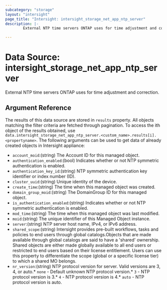 ```yaml
---
subcategory: "storage"
layout: "intersight"
page_title: "Intersight: intersight_storage_net_app_ntp_server"
description: |-
        External NTP time servers ONTAP uses for time adjustment and correction.

---
```


# Data Source: intersight_storage_net_app_ntp_server
External NTP time servers ONTAP uses for time adjustment and correction.
## Argument Reference
The results of this data source are stored in `results` property.
All objects matching the filter criteria are fetched through pagination.
To access the ith object of the results obtained, use `data.intersight_storage_net_app_ntp_server.<custom_name>.results[i].<propertyname>`.
The following arguments can be used to get data of already created objects in Intersight appliance:
* `account_moid`:(string) The Account ID for this managed object. 
* `authentication_enabled`:(bool) Indicates whether or not NTP symmetric authentication is enabled. 
* `authentication_key_id`:(string) NTP symmetric authentication key identifier or index number (ID). 
* `cluster_uuid`:(string) Unique identity of the device. 
* `create_time`:(string) The time when this managed object was created. 
* `domain_group_moid`:(string) The DomainGroup ID for this managed object. 
* `is_authentication_enabled`:(string) Indicates whether or not NTP symmetric authentication is enabled. 
* `mod_time`:(string) The time when this managed object was last modified. 
* `moid`:(string) The unique identifier of this Managed Object instance. 
* `server`:(string) NTP server host name, IPv4, or IPv6 address. 
* `shared_scope`:(string) Intersight provides pre-built workflows, tasks and policies to end users through global catalogs.Objects that are made available through global catalogs are said to have a 'shared' ownership. Shared objects are either made globally available to all end users or restricted to end users based on their license entitlement. Users can use this property to differentiate the scope (global or a specific license tier) to which a shared MO belongs. 
* `nr_version`:(string) NTP protocol version for server. Valid versions are 3, 4, or auto.* `none` - Default unknown NTP protocol version.* `3` - NTP protocol version is 3.* `4` - NTP protocol version is 4.* `auto` - NTP protocol version is auto. 
 
